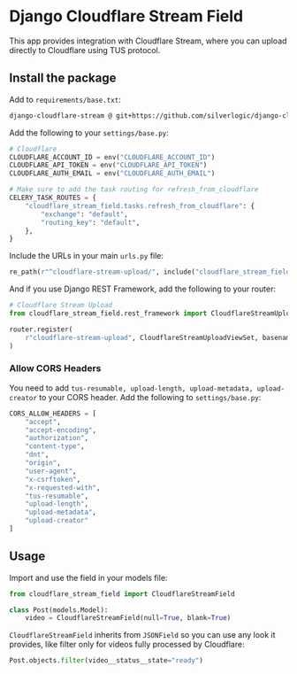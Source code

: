 # Django Cloudflare Stream Field

This app provides integration with Cloudflare Stream, where you can upload directly to Cloudflare using TUS protocol.

## Install the package

Add to `requirements/base.txt`:

```bash
django-cloudflare-stream @ git+https://github.com/silverlogic/django-cloudflare-stream.git
```

Add the following to your `settings/base.py`:

```python
# Cloudflare
CLOUDFLARE_ACCOUNT_ID = env("CLOUDFLARE_ACCOUNT_ID")
CLOUDFLARE_API_TOKEN = env("CLOUDFLARE_API_TOKEN")
CLOUDFLARE_AUTH_EMAIL = env("CLOUDFLARE_AUTH_EMAIL")

# Make sure to add the task routing for refresh_from_cloudflare
CELERY_TASK_ROUTES = {
    "cloudflare_stream_field.tasks.refresh_from_cloudflare": {
        "exchange": "default",
        "routing_key": "default",
    },
}
```

Include the URLs in your main `urls.py` file:

```python
re_path(r"^cloudflare-stream-upload/", include("cloudflare_stream_field.urls")),
```

And if you use Django REST Framework, add the following to your router:

```python
# Cloudflare Stream Upload
from cloudflare_stream_field.rest_framework import CloudflareStreamUploadViewSet

router.register(
    r"cloudflare-stream-upload", CloudflareStreamUploadViewSet, basename="cloudflare-stream-upload"
)
```

### Allow CORS Headers

You need to add `tus-resumable, upload-length, upload-metadata, upload-creator` to your CORS header. Add the following to `settings/base.py`:

```python
CORS_ALLOW_HEADERS = [
    "accept",
    "accept-encoding",
    "authorization",
    "content-type",
    "dnt",
    "origin",
    "user-agent",
    "x-csrftoken",
    "x-requested-with",
    "tus-resumable",
    "upload-length",
    "upload-metadata",
    "upload-creator"
]
```

## Usage

Import and use the field in your models file:

```python
from cloudflare_stream_field import CloudflareStreamField

class Post(models.Model):
    video = CloudflareStreamField(null=True, blank=True)
```



`CloudflareStreamField` inherits from `JSONField` so you can use any look it provides, like filter only for videos fully processed by Cloudflare:

```python
Post.objects.filter(video__status__state="ready")
```
